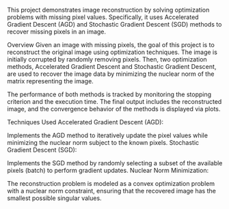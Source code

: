 This project demonstrates image reconstruction by solving optimization problems with missing pixel values. Specifically, it uses Accelerated Gradient Descent (AGD) and Stochastic Gradient Descent (SGD) methods to recover missing pixels in an image.

Overview
Given an image with missing pixels, the goal of this project is to reconstruct the original image using optimization techniques. The image is initially corrupted by randomly removing pixels. Then, two optimization methods, Accelerated Gradient Descent and Stochastic Gradient Descent, are used to recover the image data by minimizing the nuclear norm of the matrix representing the image.

The performance of both methods is tracked by monitoring the stopping criterion and the execution time. The final output includes the reconstructed image, and the convergence behavior of the methods is displayed via plots.

Techniques Used
Accelerated Gradient Descent (AGD):

Implements the AGD method to iteratively update the pixel values while minimizing the nuclear norm subject to the known pixels.
Stochastic Gradient Descent (SGD):

Implements the SGD method by randomly selecting a subset of the available pixels (batch) to perform gradient updates.
Nuclear Norm Minimization:

The reconstruction problem is modeled as a convex optimization problem with a nuclear norm constraint, ensuring that the recovered image has the smallest possible singular values.
